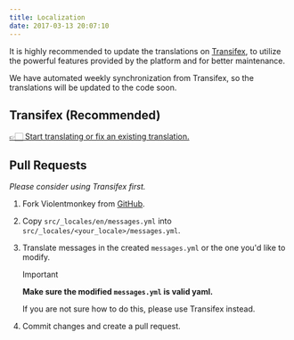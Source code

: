```yaml
---
title: Localization
date: 2017-03-13 20:07:10
---
```


It is highly recommended to update the translations on [Transifex](https://www.transifex.com/), to utilize the powerful features provided by the platform and for better maintenance.

We have automated weekly synchronization from Transifex, so the translations will be updated to the code soon.

## Transifex (Recommended)

[👉🏻 Start translating or fix an existing translation.
](https://explore.transifex.com/violentmonkey/violentmonkey-nex/)

## Pull Requests

_Please consider using Transifex first._

1. Fork Violentmonkey from [GitHub](https://github.com/violentmonkey/violentmonkey).
1. Copy `src/_locales/en/messages.yml` into `src/_locales/<your_locale>/messages.yml`.
1. Translate messages in the created `messages.yml` or the one you'd like to modify.

   > [!IMPORTANT]
   >
   > **Make sure the modified `messages.yml` is valid yaml.**
   >
   > If you are not sure how to do this, please use Transifex instead.

1. Commit changes and create a pull request.
